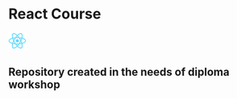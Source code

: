 # React Course

<a href=https://ibaslogic.com/react-tutorial-for-beginners/#what-is-react>
  <img src="https://raw.githubusercontent.com/devicons/devicon/1119b9f84c0290e0f0b38982099a2bd027a48bf1/icons/react/react-original.svg" alt="react" width="35" height="35" />      
</a>

## Repository created in the needs of diploma workshop
